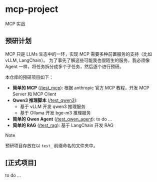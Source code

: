# mcp-project

MCP 实战

## 预研计划

MCP 只是 LLMs 生态中的一环，实现 MCP 需要多种前置服务的支持（比如 vLLM, LangChain）。 为了事先了解这些可能我也很陌生的服务，我必须像 Agent 一样，将任务拆分成多个子任务，然后逐个进行预研。

本仓库的预研项目如下：

- **简单的 MCP** ([/test_mcp](/test_mcp)): 根据 anthropic 官方 MCP 教程，开发 MCP Server 和 MCP Client
- **Qwen3 推理脚本** ([/test_qwen3](/test_qwen3)): 
    - 基于 vLLM 开发 qwen3 推理服务
    - 基于 Ollama 开发 bge-m3 推理服务
- **简单的 Qwen Agent** ([/test_qwen_agent](/test_qwen_agent)): to do ...
- **简单的 RAG** ([/test_rag](/test_rag)): 基于 LangChain 开发 RAG

> [!NOTE]
> 预研项目存放在以 `test_` 前缀命名的文件夹中。

## [正式项目]

to do ...
